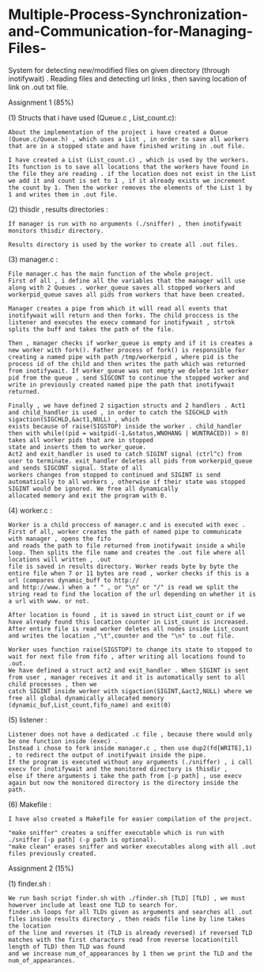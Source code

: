 # Multiple-Process-Synchronization-and-Communication-for-Managing-Files-
System for detecting new/modified files on given directory (through inotifywait) . Reading files and detecting url links , then saving location of link on .out txt file.



Assignment 1 (85%)

(1) Structs that i have used (Queue.c , List_count.c):

    About the implementation of the project i have created a Queue
    (Queue.c/Queue.h) , which uses a List , in order to save all workers
    that are in a stopped state and have finished writing in .out file.

    I have created a List (List_count.c) , which is used by the workers.
    Its function is to save all locations that the workers have found in the file they are reading . if the location does not exist in the List
    we add it and count is set to 1 , if it already exists we increment the count by 1. Then the worker removes the elements of the List 1 by 1 and writes them in .out file. 

(2) thisdir , results directories : 

    If manager is run with no arguments (./sniffer) , then inotifywait
    monitors thisdir directory.

    Results directory is used by the worker to create all .out files.

(3) manager.c :

    File manager.c has the main function of the whole project.
    First of all , i define all the variables that the manager will use 
    along with 2 Queues . worker_queue saves all stopped workers and workerpid_queue saves all pids from workers that have been created.

    Manager creates a pipe from which it will read all events that inotifywait will return and then forks. The child proccess is the listener and executes the execv command for inotifywait , strtok splits the buff and takes the path of the file. 

    Then , manager checks if worker_queue is empty and if it is creates a new worker with fork(). Father process of fork() is responsible for creating a named pipe with path /tmp/workerpid , where pid is the process id of the child and then writes the path which was returned from inotifywait. If worker_queue was not empty we delete 1st worker pid from the queue , send SIGCONT to continue the stopped worker and write in previously created named pipe the path that inotifywait returned.

    Finally , we have defined 2 sigaction structs and 2 handlers . Act1 and child_handler is used , in order to catch the SIGCHLD with sigaction(SIGCHLD,&act1,NULL) , which
    exists because of raise(SIGSTOP) inside the worker . child_handler then with while((pid = waitpid(-1,&status,WNOHANG | WUNTRACED)) > 0) takes all worker pids that are in stopped
    state and inserts them to worker_queue.
    Act2 and exit_handler is used to catch SIGINT signal (ctrl^c) from user to terminate. exit_handler deletes all pids from workerpid_queue  and sends SIGCONT signal. State of all
    workers changes from stopped to continued and SIGINT is send automatically to all workers , otherwise if their state was stopped SIGINT would be ignored. We free all dynamically 
    allocated memory and exit the program with 0.


(4) worker.c :

    Worker is a child proccess of manager.c and is executed with exec . First of all, worker creates the path of named pipe to communicate with manager , opens the fifo
    and reads the path to file returned from inotifywait inside a while loop. Then splits the file name and creates the .out file where all locations will written , .out
    file is saved in results directory. Worker reads byte by byte the entire file when 7 or 11 bytes are read , worker checks if this is a url (compares dynamic_buff to http://
    and http://www.) when a " " , or "\n" or "/" is read we split the string read to find the location of the url depending on whether it is a url with www. or not.

    After location is found , it is saved in struct List_count or if we have already found this location counter in List_count is increased.
    After entire file is read worker deletes all nodes inside List_count and writes the location ,"\t",counter and the "\n" to .out file.

    Worker uses function raise(SIGSTOP) to change its state to stopped to wait for next file from fifo , after writing all locations found to .out.
    We have defined a struct act2 and exit_handler . When SIGINT is sent from user , manager receives it and it is automatically sent to all child processes , then we
    catch SIGINT inside worker with sigaction(SIGINT,&act2,NULL) where we free all global dynamically allocated memory (dynamic_buf,List_count,fifo_name) and exit(0)


(5) listener :  

    Listener does not have a dedicated .c file , because there would only be one function inside (exec) .
    Instead i chose to fork inside manager.c , then use dup2(fd[WRITE],1) , to redirect the output of inotifywait inside the pipe.
    If the program is executed without any arguments (./sniffer) , i call execv for inotifywait and the monitored directory is thisdir ,
    else if there arguments i take the path from [-p path] , use execv again but now the monitored directory is the directory inside the path. 

(6) Makefile :

    I have also created a Makefile for easier compilation of the project.

    "make sniffer" creates a sniffer executable which is run with ./sniffer [-p path] (-p path is optional).
    "make clean" erases sniffer and worker executables along with all .out files previously created.


Assignment 2 (15%)


(1) finder.sh :

    We run bash script finder.sh with ./finder.sh [TLD] [TLD] , we must howerver include at least one TLD to search for.
    finder.sh loops for all TLDs given as arguments and searches all .out files inside results directory , then reads file line by line takes the location
    of the line and reverses it (TLD is already reversed) if reversed TLD matches with the first characters read from reverse location(till length of TLD) then TLD was found
    and we increase num_of_appearances by 1 then we print the TLD and the num_of_appearances.

